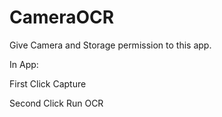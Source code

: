 # CameraOCR

Give Camera and Storage permission to this app.

In App:

First Click Capture

Second Click Run OCR
